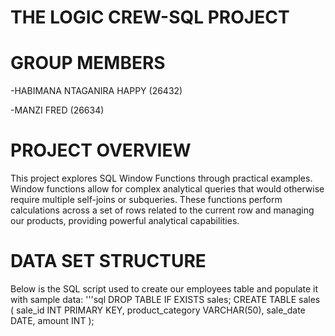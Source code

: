 # THE LOGIC CREW-SQL PROJECT

# GROUP MEMBERS

-HABIMANA NTAGANIRA HAPPY (26432)

-MANZI FRED (26634)

# PROJECT OVERVIEW

This project explores SQL Window Functions through practical examples. Window functions allow for complex analytical queries that would otherwise require multiple self-joins or subqueries. These functions perform calculations across a set of rows related to the current row and managing our products, providing powerful analytical capabilities.
# DATA SET STRUCTURE
Below is the SQL script used to create our employees table and populate it with sample data:
'''sql
DROP TABLE IF EXISTS sales;
CREATE TABLE sales (
  sale_id INT PRIMARY KEY,
  product_category VARCHAR(50),
  sale_date DATE,
  amount INT
);





